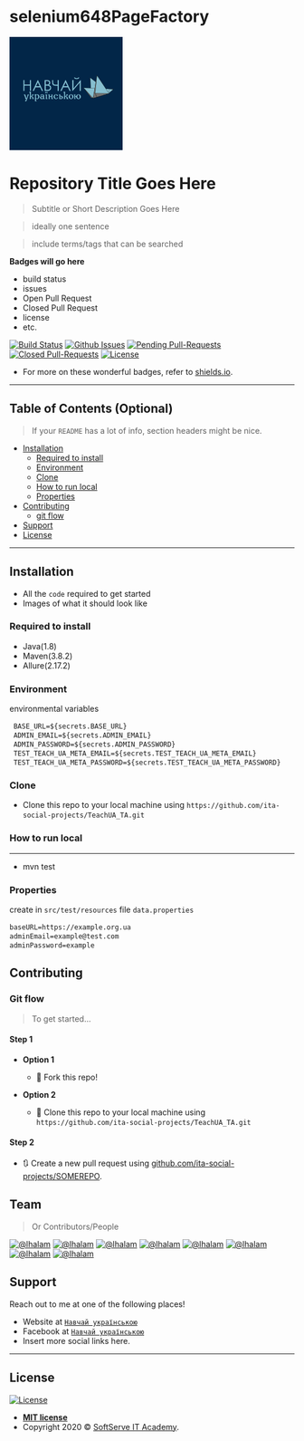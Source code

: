 # selenium648PageFactory
<a href="https://softserve.academy/"><img src="https://github.com/ita-social-projects/TeachUA/blob/main/images/logo.png" title="SoftServe IT Academy" alt="SoftServe IT Academy"></a>

# Repository Title Goes Here

> Subtitle or Short Description Goes Here

> ideally one sentence

> include terms/tags that can be searched

**Badges will go here**
- build status
- issues 
- Open Pull Request
- Closed Pull Request
- license
- etc.

[![Build Status](https://img.shields.io/github/workflow/status/ita-social-projects/TeachUA_TA/allure-testng-maven)](https://github.com/ita-social-projects/TeachUA_TA/actions/workflows/allure-testng-maven.yml)
[![Github Issues](https://img.shields.io/github/issues/ita-social-projects/TeachUA_TA)](https://github.com/ita-social-projects/TeachUA_TA/issues)
[![Pending Pull-Requests](https://img.shields.io/github/issues-pr/ita-social-projects/TeachUA_TA)](https://github.com/ita-social-projects/TeachUA_TA/pulls)
[![Closed Pull-Requests](https://img.shields.io/github/issues-pr-closed/ita-social-projects/TeachUA_TA)](https://github.com/ita-social-projects/TeachUA_TA/pulls?q=is%3Apr+is%3Aclosed)
[![License](https://img.shields.io/github/license/ita-social-projects/TeachUA_TA)](http://badges.mit-license.org)


- For more on these wonderful  badges, refer to <a href="https://shields.io/" target="_blank">shields.io</a>.

---

## Table of Contents (Optional)

> If your `README` has a lot of info, section headers might be nice.

- [Installation](#installation)
  - [Required to install](#Required-to-install)
  - [Environment](#Environment)
  - [Clone](#Clone)
  - [How to run local](#How-to-run-local)
  - [Properties](#Properties)
- [Contributing](#contributing)
  - [git flow](#git-flow)
- [Support](#support)
- [License](#license)

---

## Installation

- All the `code` required to get started
- Images of what it should look like

### Required to install
* Java(1.8)
* Maven(3.8.2)
* Allure(2.17.2)

### Environment
environmental variables
```properties
 BASE_URL=${secrets.BASE_URL}
 ADMIN_EMAIL=${secrets.ADMIN_EMAIL}
 ADMIN_PASSWORD=${secrets.ADMIN_PASSWORD}
 TEST_TEACH_UA_META_EMAIL=${secrets.TEST_TEACH_UA_META_EMAIL}
 TEST_TEACH_UA_META_PASSWORD=${secrets.TEST_TEACH_UA_META_PASSWORD}
```

### Clone

- Clone this repo to your local machine using `https://github.com/ita-social-projects/TeachUA_TA.git`

### How to run local
---
- mvn test
### Properties

create in `src/test/resources` file  `data.properties`

```
baseURL=https://example.org.ua
adminEmail=example@test.com
adminPassword=example
```


## Contributing

### Git flow
> To get started...
#### Step 1

- **Option 1**
    - 🍴 Fork this repo!

- **Option 2**
    - 👯 Clone this repo to your local machine using `https://github.com/ita-social-projects/TeachUA_TA.git`

#### Step 2

- 🔃 Create a new pull request using <a href="https://github.com/ita-social-projects/TeachUA_TA/compare/" target="_blank">github.com/ita-social-projects/SOMEREPO</a>.

## Team

> Or Contributors/People
> 
[![@lhalam](https://avatars3.githubusercontent.com/u/3837059?s=100&v=4)](https://github.com/Mykhailo5)
[![@lhalam](https://avatars.githubusercontent.com/u/89529887?s=100&v=4)](https://github.com/vy1989)
[![@lhalam](https://avatars.githubusercontent.com/u/39509993?s=100&v=4)](https://github.com/AndriyBarskyi)
[![@lhalam](https://avatars.githubusercontent.com/u/51734891?s=100&v=4)](https://github.com/nataskrypak)
[![@lhalam](https://avatars.githubusercontent.com/u/44065623?s=100&v=4)](https://github.com/Nadya101) 
[![@lhalam](https://avatars.githubusercontent.com/u/81072407?s=100&v=4)](https://github.com/andriy66)
[![@lhalam](https://avatars.githubusercontent.com/u/62646603?s=100&v=4)](https://github.com/Pidstavskiy)
[![@lhalam](https://avatars3.githubusercontent.com/u/3837059?s=100&v=4)](https://github.com/MakKeywa)  

## Support

Reach out to me at one of the following places!

- Website at <a href="https://speak-ukrainian.org.ua/" target="_blank">`Навчай українською`</a>
- Facebook at <a href="https://www.facebook.com/teach.in.ukrainian
" target="_blank">`Навчай українською`</a>
- Insert more social links here.

---

## License

[![License](http://img.shields.io/:license-mit-blue.svg?style=flat-square)](http://badges.mit-license.org)

- **[MIT license](http://opensource.org/licenses/mit-license.php)**
- Copyright 2020 © <a href="https://softserve.academy/" target="_blank"> SoftServe IT Academy</a>.

